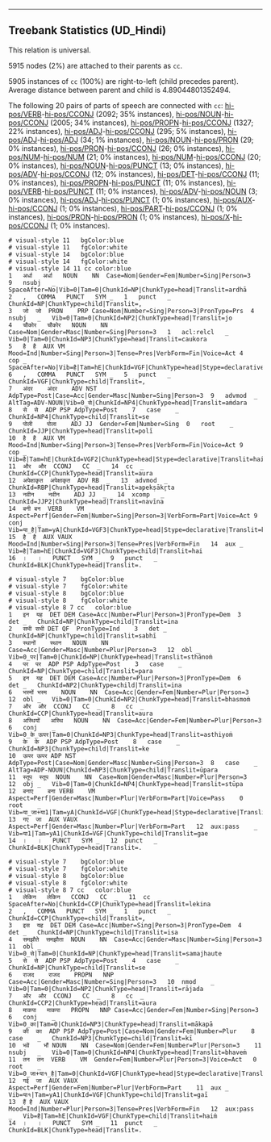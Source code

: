 

--------------------------------------------------------------------------------

## Treebank Statistics (UD_Hindi)

This relation is universal.

5915 nodes (2%) are attached to their parents as `cc`.

5905 instances of `cc` (100%) are right-to-left (child precedes parent).
Average distance between parent and child is 4.89044801352494.

The following 20 pairs of parts of speech are connected with `cc`: [hi-pos/VERB]()-[hi-pos/CCONJ]() (2092; 35% instances), [hi-pos/NOUN]()-[hi-pos/CCONJ]() (2005; 34% instances), [hi-pos/PROPN]()-[hi-pos/CCONJ]() (1327; 22% instances), [hi-pos/ADJ]()-[hi-pos/CCONJ]() (295; 5% instances), [hi-pos/ADJ]()-[hi-pos/ADJ]() (34; 1% instances), [hi-pos/NOUN]()-[hi-pos/PRON]() (29; 0% instances), [hi-pos/PRON]()-[hi-pos/CCONJ]() (26; 0% instances), [hi-pos/NUM]()-[hi-pos/NUM]() (21; 0% instances), [hi-pos/NUM]()-[hi-pos/CCONJ]() (20; 0% instances), [hi-pos/NOUN]()-[hi-pos/PUNCT]() (13; 0% instances), [hi-pos/ADV]()-[hi-pos/CCONJ]() (12; 0% instances), [hi-pos/DET]()-[hi-pos/CCONJ]() (11; 0% instances), [hi-pos/PROPN]()-[hi-pos/PUNCT]() (11; 0% instances), [hi-pos/VERB]()-[hi-pos/PUNCT]() (11; 0% instances), [hi-pos/ADV]()-[hi-pos/NOUN]() (3; 0% instances), [hi-pos/ADJ]()-[hi-pos/PUNCT]() (1; 0% instances), [hi-pos/AUX]()-[hi-pos/CCONJ]() (1; 0% instances), [hi-pos/PART]()-[hi-pos/CCONJ]() (1; 0% instances), [hi-pos/PRON]()-[hi-pos/PRON]() (1; 0% instances), [hi-pos/X]()-[hi-pos/CCONJ]() (1; 0% instances).


~~~ conllu
# visual-style 11	bgColor:blue
# visual-style 11	fgColor:white
# visual-style 14	bgColor:blue
# visual-style 14	fgColor:white
# visual-style 14 11 cc	color:blue
1	अर्धा	अर्धा	NOUN	NN	Case=Nom|Gender=Fem|Number=Sing|Person=3	9	nsubj	_	SpaceAfter=No|Vib=0|Tam=0|ChunkId=NP|ChunkType=head|Translit=ardhā
2	,	COMMA	PUNCT	SYM	_	1	punct	_	ChunkId=NP|ChunkType=child|Translit=,
3	जो	जो	PRON	PRP	Case=Nom|Number=Sing|Person=3|PronType=Prs	4	nsubj	_	Vib=0|Tam=0|ChunkId=NP2|ChunkType=head|Translit=jo
4	चौकोर	चौकोर	NOUN	NN	Case=Nom|Gender=Masc|Number=Sing|Person=3	1	acl:relcl	_	Vib=0|Tam=0|ChunkId=NP3|ChunkType=head|Translit=caukora
5	है	है	AUX	VM	Mood=Ind|Number=Sing|Person=3|Tense=Pres|VerbForm=Fin|Voice=Act	4	cop	_	SpaceAfter=No|Vib=है|Tam=hE|ChunkId=VGF|ChunkType=head|Stype=declarative|Translit=hai
6	,	COMMA	PUNCT	SYM	_	5	punct	_	ChunkId=VGF|ChunkType=child|Translit=,
7	अंदर	अंदर	ADV	NST	AdpType=Post|Case=Acc|Gender=Masc|Number=Sing|Person=3	9	advmod	_	AltTag=ADV-NOUN|Vib=0_से|ChunkId=NP4|ChunkType=head|Translit=aṁdara
8	से	से	ADP	PSP	AdpType=Post	7	case	_	ChunkId=NP4|ChunkType=child|Translit=se
9	पोली	पोला	ADJ	JJ	Gender=Fem|Number=Sing	0	root	_	ChunkId=JJP|ChunkType=head|Translit=polī
10	है	है	AUX	VM	Mood=Ind|Number=Sing|Person=3|Tense=Pres|VerbForm=Fin|Voice=Act	9	cop	_	Vib=है|Tam=hE|ChunkId=VGF2|ChunkType=head|Stype=declarative|Translit=hai
11	और	और	CCONJ	CC	_	14	cc	_	ChunkId=CCP|ChunkType=head|Translit=aura
12	अपेक्षाकृत	अपेक्षाकृत	ADV	RB	_	13	advmod	_	ChunkId=RBP|ChunkType=head|Translit=apekṣākr̥ta
13	नवीन	नवीन	ADJ	JJ	_	14	xcomp	_	ChunkId=JJP2|ChunkType=head|Translit=navīna
14	बनी	बन	VERB	VM	Aspect=Perf|Gender=Fem|Number=Sing|Person=3|VerbForm=Part|Voice=Act	9	conj	_	Vib=या_है|Tam=yA|ChunkId=VGF3|ChunkType=head|Stype=declarative|Translit=banī
15	है	है	AUX	VAUX	Mood=Ind|Number=Sing|Person=3|Tense=Pres|VerbForm=Fin	14	aux	_	Vib=है|Tam=hE|ChunkId=VGF3|ChunkType=child|Translit=hai
16	।	।	PUNCT	SYM	_	9	punct	_	ChunkId=BLK|ChunkType=head|Translit=.

~~~


~~~ conllu
# visual-style 7	bgColor:blue
# visual-style 7	fgColor:white
# visual-style 8	bgColor:blue
# visual-style 8	fgColor:white
# visual-style 8 7 cc	color:blue
1	इन	यह	DET	DEM	Case=Acc|Number=Plur|Person=3|PronType=Dem	3	det	_	ChunkId=NP|ChunkType=child|Translit=ina
2	सभी	सभी	DET	QF	PronType=Ind	3	det	_	ChunkId=NP|ChunkType=child|Translit=sabhī
3	स्‍थानों	स्थान	NOUN	NN	Case=Acc|Gender=Masc|Number=Plur|Person=3	12	obl	_	Vib=0_पर|Tam=0|ChunkId=NP|ChunkType=head|Translit=sthānoṁ
4	पर	पर	ADP	PSP	AdpType=Post	3	case	_	ChunkId=NP|ChunkType=child|Translit=para
5	इन	यह	DET	DEM	Case=Acc|Number=Plur|Person=3|PronType=Dem	6	det	_	ChunkId=NP2|ChunkType=child|Translit=ina
6	भस्‍मों	भस्म	NOUN	NN	Case=Acc|Gender=Fem|Number=Plur|Person=3	12	obl	_	Vib=0|Tam=0|ChunkId=NP2|ChunkType=head|Translit=bhasmoṁ
7	और	और	CCONJ	CC	_	8	cc	_	ChunkId=CCP|ChunkType=head|Translit=aura
8	अस्‍थियों	अस्थि	NOUN	NN	Case=Acc|Gender=Fem|Number=Plur|Person=3	6	conj	_	Vib=0_के_ऊपर|Tam=0|ChunkId=NP3|ChunkType=head|Translit=asthiyoṁ
9	के	के	ADP	PSP	AdpType=Post	8	case	_	ChunkId=NP3|ChunkType=child|Translit=ke
10	ऊपर	ऊपर	ADP	NST	AdpType=Post|Case=Nom|Gender=Masc|Number=Sing|Person=3	8	case	_	AltTag=ADP-NOUN|ChunkId=NP3|ChunkType=child|Translit=ūpara
11	स्‍तूप	स्‍तूप	NOUN	NN	Case=Nom|Gender=Masc|Number=Plur|Person=3	12	obj	_	Vib=0|Tam=0|ChunkId=NP4|ChunkType=head|Translit=stūpa
12	बनाए	बना	VERB	VM	Aspect=Perf|Gender=Masc|Number=Plur|VerbForm=Part|Voice=Pass	0	root	_	Vib=या_जा+या1|Tam=yA|ChunkId=VGF|ChunkType=head|Stype=declarative|Translit=banāe
13	गए	जा	AUX	VAUX	Aspect=Perf|Gender=Masc|Number=Plur|VerbForm=Part	12	aux:pass	_	Vib=या1|Tam=yA1|ChunkId=VGF|ChunkType=child|Translit=gae
14	।	।	PUNCT	SYM	_	12	punct	_	ChunkId=BLK|ChunkType=head|Translit=.

~~~


~~~ conllu
# visual-style 7	bgColor:blue
# visual-style 7	fgColor:white
# visual-style 8	bgColor:blue
# visual-style 8	fgColor:white
# visual-style 8 7 cc	color:blue
1	लेकिन	लेकिन	CCONJ	CC	_	11	cc	_	SpaceAfter=No|ChunkId=CCP|ChunkType=head|Translit=lekina
2	,	COMMA	PUNCT	SYM	_	1	punct	_	ChunkId=CCP|ChunkType=child|Translit=,
3	इस	यह	DET	DEM	Case=Acc|Number=Sing|Person=3|PronType=Dem	4	det	_	ChunkId=NP|ChunkType=child|Translit=isa
4	समझौते	समझौता	NOUN	NN	Case=Acc|Gender=Masc|Number=Sing|Person=3	11	obl	_	Vib=0_से|Tam=0|ChunkId=NP|ChunkType=head|Translit=samajhaute
5	से	से	ADP	PSP	AdpType=Post	4	case	_	ChunkId=NP|ChunkType=child|Translit=se
6	राजद	राजद	PROPN	NNP	Case=Acc|Gender=Masc|Number=Sing|Person=3	10	nmod	_	Vib=0|Tam=0|ChunkId=NP2|ChunkType=head|Translit=rājada
7	और	और	CCONJ	CC	_	8	cc	_	ChunkId=CCP2|ChunkType=head|Translit=aura
8	माकपा	माकपा	PROPN	NNP	Case=Acc|Gender=Fem|Number=Sing|Person=3	6	conj	_	Vib=0_का|Tam=0|ChunkId=NP3|ChunkType=head|Translit=mākapā
9	की	का	ADP	PSP	AdpType=Post|Case=Nom|Gender=Fem|Number=Plur	8	case	_	ChunkId=NP3|ChunkType=child|Translit=kī
10	भवें	भौं	NOUN	NN	Case=Nom|Gender=Fem|Number=Plur|Person=3	11	nsubj	_	Vib=0|Tam=0|ChunkId=NP4|ChunkType=head|Translit=bhaveṁ
11	तन	तन	VERB	VM	Gender=Fem|Number=Plur|Person=3|Voice=Act	0	root	_	Vib=0_जा+या१_है|Tam=0|ChunkId=VGF|ChunkType=head|Stype=declarative|Translit=tana
12	गई	जा	AUX	VAUX	Aspect=Perf|Gender=Fem|Number=Plur|VerbForm=Part	11	aux	_	Vib=या१|Tam=yA1|ChunkId=VGF|ChunkType=child|Translit=gaī
13	हैं	है	AUX	VAUX	Mood=Ind|Number=Plur|Person=3|Tense=Pres|VerbForm=Fin	12	aux:pass	_	Vib=है|Tam=hE|ChunkId=VGF|ChunkType=child|Translit=haiṁ
14	।	।	PUNCT	SYM	_	11	punct	_	ChunkId=BLK|ChunkType=head|Translit=.

~~~


